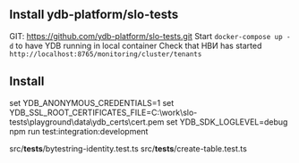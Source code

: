 ## Install ydb-platform/slo-tests

GIT: https://github.com/ydb-platform/slo-tests.git
Start `docker-compose up -d` to have YDB running in local container
Check that НВИ has started `http://localhost:8765/monitoring/cluster/tenants`

## Install

set YDB_ANONYMOUS_CREDENTIALS=1
set YDB_SSL_ROOT_CERTIFICATES_FILE=C:\work\slo-tests\playground\data\ydb_certs\cert.pem
set YDB_SDK_LOGLEVEL=debug
npm run test:integration:development

src/__tests__/bytestring-identity.test.ts
src/__tests__/create-table.test.ts

